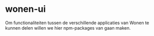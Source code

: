 # wonen-ui
Om functionaliteiten tussen de verschillende applicaties van Wonen te kunnen delen  willen we hier npm-packages van gaan maken.
